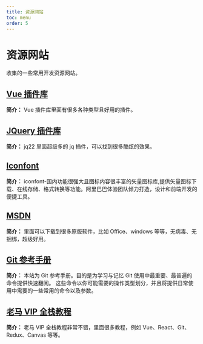 ```yaml
---
title: 资源网站
toc: menu
order: 5
---
```


<BackTop></BackTop>

# 资源网站

收集的一些常用开发资源网站。

## [Vue 插件库](https://www.vue365.cn/)

**简介：** Vue 插件库里面有很多各种类型且好用的插件。

## [JQuery 插件库](https://www.jq22.com/)

**简介：** jq22 里面超级多的 jq 插件，可以找到很多酷炫的效果。

## [Iconfont](https://www.iconfont.cn/)

**简介：** iconfont-国内功能很强大且图标内容很丰富的矢量图标库,提供矢量图标下载、在线存储、格式转换等功能。阿里巴巴体验团队倾力打造，设计和前端开发的便捷工具。

## [MSDN](https://next.itellyou.cn/)

**简介：** 里面可以下载到很多原版软件，比如 Office、windows 等等，无病毒、无捆绑，超级好用。

## [Git 参考手册](http://gitref.justjavac.com/index.html)

**简介：** 本站为 Git 参考手册。目的是为学习与记忆 Git 使用中最重要、最普遍的命令提供快速翻阅。 这些命令以你可能需要的操作类型划分，并且将提供日常使用中需要的一些常用的命令以及参数。

## [老马 VIP 全栈教程](https://malun666.github.io/aicoder_vip_doc/#/)

**简介：** 老马 VIP 全栈教程非常不错，里面很多教程，例如 Vue、React、Git、Redux、Canvas 等等。
